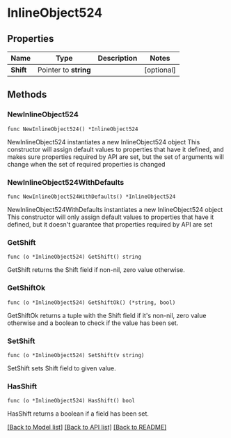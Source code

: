 # InlineObject524

## Properties

Name | Type | Description | Notes
------------ | ------------- | ------------- | -------------
**Shift** | Pointer to **string** |  | [optional] 

## Methods

### NewInlineObject524

`func NewInlineObject524() *InlineObject524`

NewInlineObject524 instantiates a new InlineObject524 object
This constructor will assign default values to properties that have it defined,
and makes sure properties required by API are set, but the set of arguments
will change when the set of required properties is changed

### NewInlineObject524WithDefaults

`func NewInlineObject524WithDefaults() *InlineObject524`

NewInlineObject524WithDefaults instantiates a new InlineObject524 object
This constructor will only assign default values to properties that have it defined,
but it doesn't guarantee that properties required by API are set

### GetShift

`func (o *InlineObject524) GetShift() string`

GetShift returns the Shift field if non-nil, zero value otherwise.

### GetShiftOk

`func (o *InlineObject524) GetShiftOk() (*string, bool)`

GetShiftOk returns a tuple with the Shift field if it's non-nil, zero value otherwise
and a boolean to check if the value has been set.

### SetShift

`func (o *InlineObject524) SetShift(v string)`

SetShift sets Shift field to given value.

### HasShift

`func (o *InlineObject524) HasShift() bool`

HasShift returns a boolean if a field has been set.


[[Back to Model list]](../README.md#documentation-for-models) [[Back to API list]](../README.md#documentation-for-api-endpoints) [[Back to README]](../README.md)


